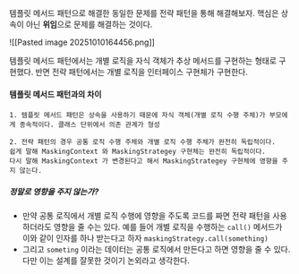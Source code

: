 템플릿 메서드 패턴으로 해결한 동일한 문제를 전략 패턴을 통해 해결해보자.
핵심은 상속이 아닌 **위임**으로 문제를 해결하는 것이다.

![[Pasted image 20251010164456.png]]

템플릿 메서드 패턴에서는 개별 로직을 자식 객체가 추상 메서드를 구현하는 형태로 구현했다.
반면 전략 패턴에서는 개별 로직을 인터페이스 구현체가 구현한다.

#### 템플릿 메서드 패턴과의 차이
```
1. 템플릿 메서드 패턴은 상속을 사용하기 때문에 자식 객체(개별 로직 수행 주체)가 부모에게 종속적이다. 클래스 단위에서 의존 관계가 형성

2. 전략 패턴의 경우 공통 로직 수행 주체와 개별 로직 수행 주체가 완전히 독립적이다.
쉽게 말해 MaskingContext 와 MaskingStrategey 구현체는 완전히 독립적이다.
다시 말해 MaskingContext 가 변경된다고 해서 MaskingStrategey 구현체에 영향을 주지 않는다.
```

##### 정말로 영향을 주지 않는가?
- 만약 공통 로직에서 개별 로직 수행에 영향을 주도록 코드를 짜면 전략 패턴을 사용하더라도 영향을 줄 수는 있다. 예를 들어 개별 로직을 수행하는 `call()` 메서드가 이와 같이 인자를 하나 받는다고 하자 `maskingStrategy.call(something)` 
- 그리고 `someting` 이라는 데이터는 공통 로직에서 만든다고 하면 영향을 줄 수 있다. 다만 이는 설계를 잘못한 것이기 논외라고 생각한다.